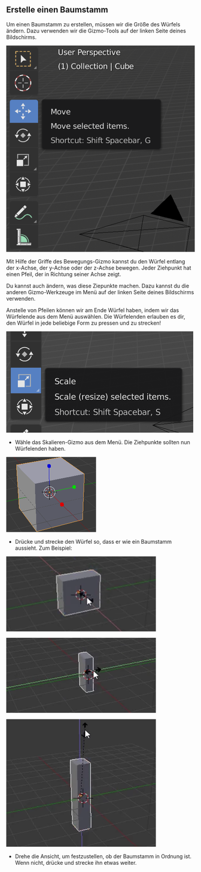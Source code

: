 ## Erstelle einen Baumstamm

Um einen Baumstamm zu erstellen, müssen wir die Größe des Würfels ändern. Dazu verwenden wir die Gizmo-Tools auf der linken Seite deines Bildschirms.

![Blender gizmos](images/gizmos.png)

Mit Hilfe der Griffe des Bewegungs-Gizmo kannst du den Würfel entlang der x-Achse, der y-Achse oder der z-Achse bewegen. Jeder Ziehpunkt hat einen Pfeil, der in Richtung seiner Achse zeigt.

Du kannst auch ändern, was diese Ziepunkte machen. Dazu kannst du die anderen Gizmo-Werkzeuge im Menü auf der linken Seite deines Bildschirms verwenden.

Anstelle von Pfeilen können wir am Ende Würfel haben, indem wir das Würfelende aus dem Menü auswählen. Die Würfelenden erlauben es dir, den Würfel in jede beliebige Form zu pressen und zu strecken!

![Skalieren-Gizmo](images/scale-gizmo.png)

+ Wähle das Skalieren-Gizmo aus dem Menü. Die Ziehpunkte sollten nun Würfelenden haben.

![Würfelenden in Blender](images/blender-cube-ends.png)

+ Drücke und strecke den Würfel so, dass er wie ein Baumstamm aussieht. Zum Beispiel:

![Reduzieren in Blender](images/blender-squish-1.png)

![Reduzieren in Blender](images/blender-squish-2.png)

![Reduzieren in Blender](images/blender-squish-3.png)

+ Drehe die Ansicht, um festzustellen, ob der Baumstamm in Ordnung ist. Wenn nicht, drücke und strecke ihn etwas weiter.